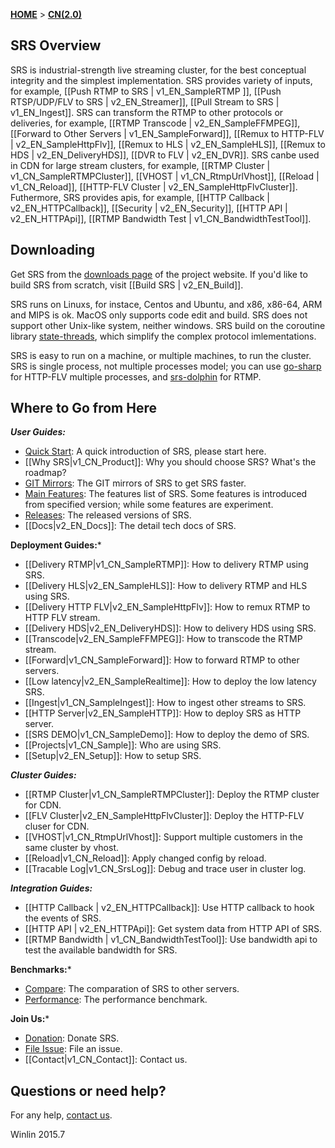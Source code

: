 [**HOME**](Home) > [**CN(2.0)**](v2_EN_Home)

## SRS Overview

SRS is industrial-strength live streaming cluster, for the best conceptual integrity and the simplest implementation. SRS provides variety of inputs, for example, [[Push RTMP to SRS | v1_EN_SampleRTMP ]], [[Push RTSP/UDP/FLV to SRS | v2_EN_Streamer]], [[Pull Stream to SRS | v1_EN_Ingest]]. SRS can transform the RTMP to other protocols or deliveries, for example, [[RTMP Transcode | v2_EN_SampleFFMPEG]], [[Forward to Other Servers | v1_EN_SampleForward]], [[Remux to HTTP-FLV | v2_EN_SampleHttpFlv]], [[Remux to HLS | v2_EN_SampleHLS]], [[Remux to HDS | v2_EN_DeliveryHDS]], [[DVR to FLV | v2_EN_DVR]]. SRS canbe used in CDN for large stream clusters, for example, [[RTMP Cluster | v1_CN_SampleRTMPCluster]], [[VHOST | v1_CN_RtmpUrlVhost]], [[Reload | v1_CN_Reload]], [[HTTP-FLV Cluster | v2_EN_SampleHttpFlvCluster]]. Futhermore, SRS provides apis, for example, [[HTTP Callback | v2_EN_HTTPCallback]], [[Security | v2_EN_Security]], [[HTTP API | v2_EN_HTTPApi]], [[RTMP Bandwidth Test | v1_CN_BandwidthTestTool]].

## Downloading

Get SRS from the [downloads page][website] of the project website. If you'd like to build SRS from scratch, visit [[Build SRS | v2_EN_Build]].

SRS runs on Linuxs, for instace, Centos and Ubuntu, and x86, x86-64, ARM and MIPS is ok. MacOS only supports code edit and build. SRS does not support other Unix-like system, neither windows. SRS build on the coroutine library [state-threads][st], which simplify the complex protocol imlementations.

SRS is easy to run on a machine, or multiple machines, to run the cluster. SRS is single process, not multiple processes model; you can use [go-sharp][sharp] for HTTP-FLV multiple processes, and [srs-dolphin][dolphin] for RTMP.

## Where to Go from Here

***User Guides:***

* [Quick Start][qstart]: A quick introduction of SRS, please start here.
* [[Why SRS|v1_CN_Product]]: Why you should choose SRS? What's the roadmap?
* [GIT Mirrors][mirrors]: The GIT mirrors of SRS to get SRS faster.
* [Main Features][features]: The features list of SRS. Some features is introduced from specified version; while some features are experiment.
* [Releases][releases]: The released versions of SRS.
* [[Docs|v2_EN_Docs]]: The detail tech docs of SRS.

**Deployment Guides:***

* [[Delivery RTMP|v1_CN_SampleRTMP]]: How to delivery RTMP using SRS.
* [[Delivery HLS|v2_EN_SampleHLS]]: How to delivery RTMP and HLS using SRS.
* [[Delivery HTTP FLV|v2_EN_SampleHttpFlv]]: How to remux RTMP to HTTP FLV stream.
* [[Delivery HDS|v2_EN_DeliveryHDS]]: How to delivery HDS using SRS.
* [[Transcode|v2_EN_SampleFFMPEG]]: How to transcode the RTMP stream.
* [[Forward|v1_CN_SampleForward]]: How to forward RTMP to other servers.
* [[Low latency|v2_EN_SampleRealtime]]: How to deploy the low latency SRS.
* [[Ingest|v1_CN_SampleIngest]]: How to ingest other streams to SRS.
* [[HTTP Server|v2_EN_SampleHTTP]]: How to deploy SRS as HTTP server.
* [[SRS DEMO|v1_CN_SampleDemo]]: How to deploy the demo of SRS.
* [[Projects|v1_CN_Sample]]: Who are using SRS.
* [[Setup|v2_EN_Setup]]: How to setup SRS.

***Cluster Guides:***

* [[RTMP Cluster|v1_CN_SampleRTMPCluster]]: Deploy the RTMP cluster for CDN.
* [[FLV Cluster|v2_EN_SampleHttpFlvCluster]]: Deploy the HTTP-FLV cluser for CDN.
* [[VHOST|v1_CN_RtmpUrlVhost]]: Support multiple customers in the same cluster by vhost.
* [[Reload|v1_CN_Reload]]: Apply changed config by reload.
* [[Tracable Log|v1_CN_SrsLog]]: Debug and trace user in cluster log.

***Integration Guides:***

* [[HTTP Callback | v2_EN_HTTPCallback]]: Use HTTP callback to hook the events of SRS.
* [[HTTP API | v2_EN_HTTPApi]]: Get system data from HTTP API of SRS.
* [[RTMP Bandwidth | v1_CN_BandwidthTestTool]]: Use bandwidth api to test the available bandwidth for SRS.

**Benchmarks:***

* [Compare][compare]: The comparation of SRS to other servers.
* [Performance][performance]: The performance benchmark.

**Join Us:***

* [Donation][donation]: Donate SRS.
* [File Issue][issue]: File an issue.
* [[Contact|v1_CN_Contact]]: Contact us.

## Questions or need help?

For any help, [contact us](v1_CN_Contact).

Winlin 2015.7

[st]: https://github.com/winlinvip/state-threads
[website]: http://ossrs.net

[sharp]: https://github.com/simple-rtmp-server/go-sharp
[dolphin]: https://github.com/simple-rtmp-server/srs-dolphin

[qstart]: https://github.com/simple-rtmp-server/srs/tree/2.0release#usage
[mirrors]: https://github.com/simple-rtmp-server/srs/tree/2.0release#mirrors
[features]: https://github.com/simple-rtmp-server/srs/tree/2.0release#features
[releases]: https://github.com/simple-rtmp-server/srs/tree/2.0release#releases

[donation]: http://www.ossrs.net/srs.release/donation/index.html
[issue]: https://github.com/simple-rtmp-server/srs/issues/new

[compare]: https://github.com/simple-rtmp-server/srs/tree/2.0release#compare
[performance]: https://github.com/simple-rtmp-server/srs/tree/2.0release#performance
